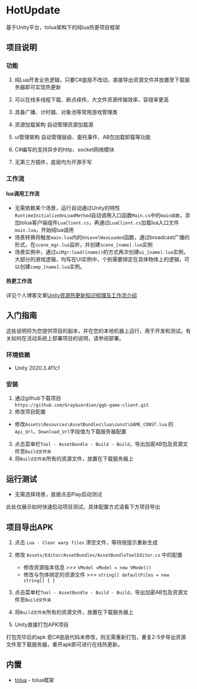 # HotUpdate
基于Unity平台，tolua架构下的纯lua热更项目框架
## 项目说明
### 功能
1. 纯Lua开发业务逻辑，只要C#底层不改动，直接导出资源文件并放置至下载服务器即可实现热更新  

2. 可以在线多线程下载、断点续传，大文件资源传输效率、容错率更高  

3. 具备广播、计时器、对象池等常用游戏管理类  

4. 资源加载架构 自动管理资源加载源

5. ui管理架构 自动管理层级、委托事件、AB包加载卸载等功能

6. C#编写的支持异步的http、socket网络模块

7. 无第三方插件，底层均为开源手写

### 工作流
#### lua调用工作流
- 无需依赖某个场景，运行自动通过Unity的特性`RuntimeInitializeOnLoadMethod`自动调用入口函数`Main.cs`中的`main函数`，添加tolua客户端组件`LuaClient.cs`，再通过`LuaClient.cs`加载lua入口文件`main.lua`，开始纯lua调用
- 场景转换将触发`main.lua`内的`OnLevelWasLoaded`函数，通过broadcast广播的形式，在`scene_mgr.lua`监听，并创建`scene_[name].lua`实例
- 场景实例中，通过`uiMgr:load([name])`的方式再次创建`ui_[name].lua`实例，大部分的游戏逻辑，均写在UI实例中，个别需要绑定在具体物体上的逻辑，可以创建`comp_[name].lua`实例。
#### 热更工作流
详见个人博客文章[Unity资源热更新知识梳理及工作流介绍](http://ggblog.site/2021/06/28/ckra9wmax001b58up30fcfbdc/)
## 入门指南
 
这些说明将为您提供项目的副本，并在您的本地机器上运行，用于开发和测试。有关如何在活动系统上部署项目的说明，请参阅部署。
 
### 环境依赖

- Unity 2020.3.4f1c1
 
### 安装
  
1. 通过github下载项目  
`https://github.com/GrayGuardian/ggb-game-client.git`
2. 修改项目配置
  - 修改`Assets\Resources\AssetBundles\lua\const\GAME_CONST.lua` 的`Api_Url`、`Download_Url`字段值为下载服务器配置
3. 点击菜单栏`Tool - AssetBundle - Build - Build`，导出加密AB包及资源文件至`Build文件夹`
4. 将`Build文件夹`所有的资源文件，放置在下载服务器上
 
## 运行测试
 
- 无需选择场景，直接点击Play启动测试

此处仅展示如何快速启动项目测试，具体配置方式请看下方项目导出
 
## 项目导出APK
1. 点击 `Lua - Clear warp files` 清空文件，等待按提示重新生成

2. 修改 `Assets/Editor/AssetBundles/AssetBundleToolEditor.cs` 中的配置
	- 修改资源版本信息 >>> `VModel vModel = new VModel()`
	- 修改与包体绑定的资源文件 >>> `string[] defaultFiles = new string[] { }` 

3. 点击菜单栏`Tool - AssetBundle - Build - Build`，导出加密AB包及资源文件至`Build文件夹`

4. 将`Build文件夹`所有的资源文件，放置在下载服务器上

5. Unity直接打包APK项目

打包完毕后的apk 若C#底层代码未修改，则无需重新打包，重复2-5步导出资源文件至下载服务器，重开apk即可进行在线热更新。
 
## 内置
 
* [tolua](https://github.com/topameng/tolua) - tolua框架
